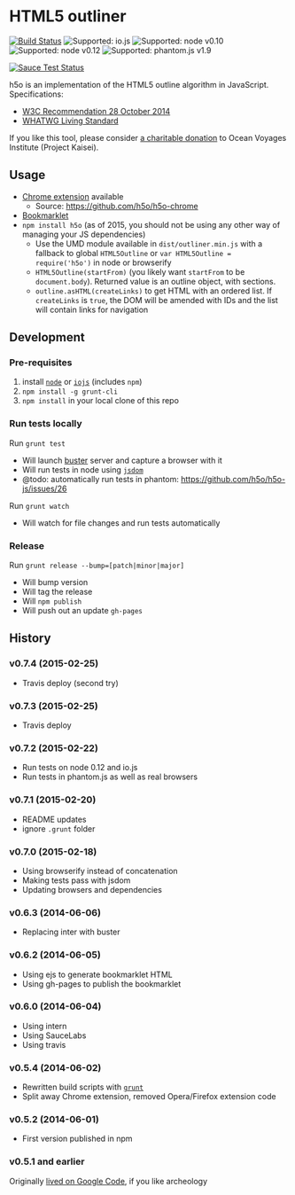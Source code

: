 # HTML5 outliner #
[![Build Status](https://travis-ci.org/h5o/h5o-js.svg?branch=master)](https://travis-ci.org/h5o/h5o-js)
![Supported: io.js](http://img.shields.io/badge/node-io.js-brightgreen.svg)
![Supported: node v0.10](http://img.shields.io/badge/node-0.10.x-brightgreen.svg)
![Supported: node v0.12](http://img.shields.io/badge/node-0.12.x-brightgreen.svg)
![Supported: phantom.js v1.9](http://img.shields.io/badge/phantom.js-1.9.x-brightgreen.svg)

[![Sauce Test Status](https://saucelabs.com/browser-matrix/h5o-js.svg)](https://saucelabs.com/u/h5o-js)

h5o is an implementation of the HTML5 outline algorithm in JavaScript. Specifications:

* [W3C Recommendation 28 October 2014](http://www.w3.org/TR/html5/sections.html#outline)
* [WHATWG Living Standard](https://html.spec.whatwg.org/multipage/semantics.html#outlines)

If you like this tool, please consider [a charitable donation](https://www.ammado.com/community/112794) to Ocean Voyages Institute (Project Kaisei).

## Usage ##

* [Chrome extension](https://chrome.google.com/extensions/detail/afoibpobokebhgfnknfndkgemglggomo) available
    - Source: https://github.com/h5o/h5o-chrome
* [Bookmarklet](http://h5o.github.io/h5o-js/outliner.html)
* `npm install h5o` (as of 2015, you should not be using any other way of managing your JS dependencies)
  - Use the UMD module available in `dist/outliner.min.js` with a fallback to global `HTML5Outline` or 
    `var HTML5Outline = require('h5o')` in node or browserify
  - `HTML5Outline(startFrom)` (you likely want `startFrom` to be `document.body`). Returned value is an outline object, with sections.
  - `outline.asHTML(createLinks)` to get HTML with an ordered list. If `createLinks` is `true`, the DOM will be amended with IDs and the list will contain links for navigation

## Development ##

### Pre-requisites ###
 
1. install [`node`](http://nodejs.org/) or [`iojs`](https://iojs.org/) (includes `npm`)
2. `npm install -g grunt-cli`
4. `npm install` in your local clone of this repo

### Run tests locally ###
Run `grunt test`
* Will launch [buster](http://busterjs.org) server and capture a browser with it
* Will run tests in node using [`jsdom`](https://www.npmjs.com/package/jsdom)
* @todo: automatically run tests in phantom: https://github.com/h5o/h5o-js/issues/26

Run `grunt watch`
* Will watch for file changes and run tests automatically

### Release ###
Run `grunt release --bump=[patch|minor|major]`
* Will bump version
* Will tag the release
* Will `npm publish`
* Will push out an update `gh-pages`


## History ##

### v0.7.4 (2015-02-25) ###
* Travis deploy (second try)

### v0.7.3 (2015-02-25) ###
* Travis deploy

### v0.7.2 (2015-02-22) ###
* Run tests on node 0.12 and io.js
* Run tests in phantom.js as well as real browsers

### v0.7.1 (2015-02-20) ###
* README updates
* ignore `.grunt` folder

### v0.7.0 (2015-02-18) ###
* Using browserify instead of concatenation
* Making tests pass with jsdom
* Updating browsers and dependencies

### v0.6.3 (2014-06-06) ###
* Replacing inter with buster

### v0.6.2 (2014-06-05) ###
* Using ejs to generate bookmarklet HTML
* Using gh-pages to publish the bookmarklet

### v0.6.0 (2014-06-04) ###
* Using intern
* Using SauceLabs
* Using travis

### v0.5.4 (2014-06-02) ###
* Rewritten build scripts with [`grunt`](http://gruntjs.com)
* Split away Chrome extension, removed Opera/Firefox extension code

### v0.5.2 (2014-06-01) ###
* First version published in npm

### v0.5.1 and earlier ###
Originally [lived on Google Code](https://code.google.com/p/h5o), if you like archeology 
